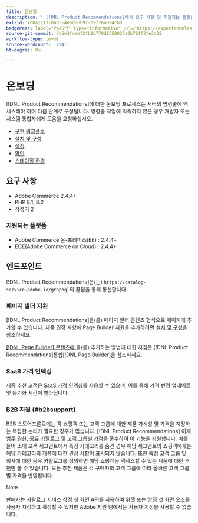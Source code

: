 ```yaml
---
title: 온보딩
description: ' [!DNL Product Recommendations]에서 요구 사항 및 지원되는 플랫폼에 대해 알아봅니다.'
exl-id: 7b8a1117-b6d5-4e5d-bb97-09f76a024cbd
badgePaas: label="PaaS만" type="Informative" url="https://experienceleague.adobe.com/en/docs/commerce/user-guides/product-solutions" tooltip="Adobe Commerce 온 클라우드 프로젝트(Adobe 관리 PaaS 인프라) 및 온프레미스 프로젝트에만 적용됩니다."
source-git-commit: 7d5e3faeef2fb16779d1558027a0b76ff3fe3a38
workflow-type: tm+mt
source-wordcount: '294'
ht-degree: 0%

---
```


# 온보딩

[!DNL Product Recommendations]에 대한 온보딩 프로세스는 서버의 명령줄에 액세스해야 하며 다음 단계로 구성됩니다. 명령줄 작업에 익숙하지 않은 경우 개발자 또는 시스템 통합자에게 도움을 요청하십시오.

- [구현 워크플로](implementation-workflow.md)
- [설치 및 구성](install-configure.md)
- [설정](settings.md)
- [확인](https://developer.adobe.com/commerce/services/shared-services/storefront-events/collector/verify/)
- [스테이징 환경](staging-environment.md)

## 요구 사항

- Adobe Commerce 2.4.4+
- PHP 8.1, 8.2
- 작성기 2

### 지원되는 플랫폼

- Adobe Commerce 온-프레미스(EE) : 2.4.4+
- ECE(Adobe Commerce on Cloud) : 2.4.4+

## 엔드포인트

[!DNL Product Recommendations]은(는) `https://catalog-service.adobe.io/graphql`의 끝점을 통해 통신합니다.

### 페이지 빌더 지원

[!DNL Product Recommendations]을(를) 페이지 빌더 콘텐츠 형식으로 페이지에 추가할 수 있습니다. 제품 권장 사항에 Page Builder 지원을 추가하려면 [설치 및 구성](install-configure.md)을 참조하세요.

[[!DNL Page Builder]  콘텐츠에 ](page-builder.md)을(를) 추가하는 방법에 대한 지침은 [!DNL Product Recommendations]통합[!DNL Page Builder]을 참조하세요.

### SaaS 가격 인덱싱

제품 추천 고객은 [SaaS 가격 인덱싱](../price-index/price-indexing.md)를 사용할 수 있으며, 이를 통해 가격 변경 업데이트 및 동기화 시간이 빨라집니다.

### B2B 지원 {#b2bsupport}

B2B 스토어프론트에는 각 쇼핑객 또는 고객 그룹에 대한 제품 가시성 및 가격을 지정하는 복잡한 논리가 필요한 경우가 많습니다. [!DNL Product Recommendations] 이제 [범주 권한](release-notes.md), [공유 카탈로그](https://experienceleague.adobe.com/docs/commerce-admin/catalog/categories/category-permissions.html) 및 [고객 그룹별 가격](https://experienceleague.adobe.com/docs/commerce-admin/b2b/shared-catalogs/catalog-shared.html)을 준수하여 이 기능을 [지원](https://experienceleague.adobe.com/docs/commerce-admin/catalog/products/pricing/pricing-advanced.html)합니다. 예를 들어 소매 고객 세그먼트에서 특정 카테고리를 숨긴 경우 해당 세그먼트의 쇼핑객에게는 해당 카테고리의 제품에 대한 권장 사항이 표시되지 않습니다. 또한 특정 고객 그룹 및 회사에 대한 공유 카탈로그를 정의하면 해당 쇼핑객은 액세스할 수 있는 제품에 대한 추천만 볼 수 있습니다. 모든 추천 제품은 각 구매자의 고객 그룹에 따라 올바른 고객 그룹별 가격을 반영합니다.

>[!NOTE]
>
>판매자는 [카탈로그 서비스](../catalog-service/overview.md) 상점 첫 화면 API를 사용하여 위젯 또는 상점 첫 화면 요소를 사용자 지정하고 확장할 수 있지만 Adobe 지원 팀에서는 사용자 지정을 사용할 수 없습니다.
